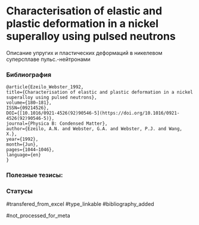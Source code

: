 # Characterisation of elastic and plastic deformation in a nickel superalloy using pulsed neutrons

Описание упругих и пластических деформаций в никелевом суперсплаве пульс.-нейтронами

### Библиография
```
@article{Ezeilo_Webster_1992,
title={Characterisation of elastic and plastic deformation in a nickel superalloy using pulsed neutrons},
volume={180–181},
ISSN={09214526},
DOI={[10.1016/0921-4526(92)90546-5](https://doi.org/10.1016/0921-4526(92)90546-5)},
journal={Physica B: Condensed Matter},
author={Ezeilo, A.N. and Webster, G.A. and Webster, P.J. and Wang, X.},
year={1992},
month={Jun},
pages={1044–1046},
language={en}
}
```

### Полезные тезисы:

### Статусы
#transfered_from_excel 
#type_linkable 
#bibliography_added

#not_processed_for_meta
